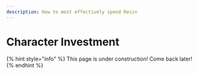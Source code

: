 ```yaml
---
description: How to most effectively spend Resin
---
```


# Character Investment

{% hint style="info" %}
This page is under construction! Come back later!
{% endhint %}




